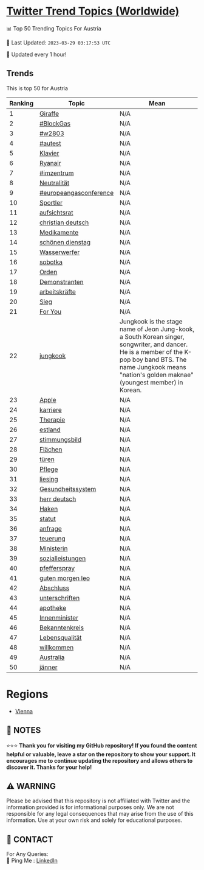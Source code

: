 [Twitter Trend Topics (Worldwide)](https://github.com/ErcinDedeoglu/Twitter-Trend-Topics)
==========


📊 Top 50 Trending Topics For Austria

📆 Last Updated: `2023-03-29 03:17:53 UTC`

🔧 Updated every 1 hour!


## Trends

This is top 50 for Austria

| Ranking | Topic | Mean |
| ------- | ------------ | ------------ |
| 1 | [Giraffe](http://twitter.com/search?q=Giraffe) | N/A |
| 2 | [#BlockGas](http://twitter.com/search?q=%23BlockGas) | N/A |
| 3 | [#w2803](http://twitter.com/search?q=%23w2803) | N/A |
| 4 | [#autest](http://twitter.com/search?q=%23autest) | N/A |
| 5 | [Klavier](http://twitter.com/search?q=Klavier) | N/A |
| 6 | [Ryanair](http://twitter.com/search?q=Ryanair) | N/A |
| 7 | [#imzentrum](http://twitter.com/search?q=%23imzentrum) | N/A |
| 8 | [Neutralität](http://twitter.com/search?q=Neutralit%c3%a4t) | N/A |
| 9 | [#europeangasconference](http://twitter.com/search?q=%23europeangasconference) | N/A |
| 10 | [Sportler](http://twitter.com/search?q=Sportler) | N/A |
| 11 | [aufsichtsrat](http://twitter.com/search?q=aufsichtsrat) | N/A |
| 12 | [christian deutsch](http://twitter.com/search?q=christian+deutsch) | N/A |
| 13 | [Medikamente](http://twitter.com/search?q=Medikamente) | N/A |
| 14 | [schönen dienstag](http://twitter.com/search?q=sch%c3%b6nen+dienstag) | N/A |
| 15 | [Wasserwerfer](http://twitter.com/search?q=Wasserwerfer) | N/A |
| 16 | [sobotka](http://twitter.com/search?q=sobotka) | N/A |
| 17 | [Orden](http://twitter.com/search?q=Orden) | N/A |
| 18 | [Demonstranten](http://twitter.com/search?q=Demonstranten) | N/A |
| 19 | [arbeitskräfte](http://twitter.com/search?q=arbeitskr%c3%a4fte) | N/A |
| 20 | [Sieg](http://twitter.com/search?q=Sieg) | N/A |
| 21 | [For You](http://twitter.com/search?q=For+You) | N/A |
| 22 | [jungkook](http://twitter.com/search?q=jungkook) | Jungkook is the stage name of Jeon Jung-kook, a South Korean singer, songwriter, and dancer. He is a member of the K-pop boy band BTS. The name Jungkook means "nation's golden maknae" (youngest member) in Korean. |
| 23 | [Apple](http://twitter.com/search?q=Apple) | N/A |
| 24 | [karriere](http://twitter.com/search?q=karriere) | N/A |
| 25 | [Therapie](http://twitter.com/search?q=Therapie) | N/A |
| 26 | [estland](http://twitter.com/search?q=estland) | N/A |
| 27 | [stimmungsbild](http://twitter.com/search?q=stimmungsbild) | N/A |
| 28 | [Flächen](http://twitter.com/search?q=Fl%c3%a4chen) | N/A |
| 29 | [türen](http://twitter.com/search?q=t%c3%bcren) | N/A |
| 30 | [Pflege](http://twitter.com/search?q=Pflege) | N/A |
| 31 | [liesing](http://twitter.com/search?q=liesing) | N/A |
| 32 | [Gesundheitssystem](http://twitter.com/search?q=Gesundheitssystem) | N/A |
| 33 | [herr deutsch](http://twitter.com/search?q=herr+deutsch) | N/A |
| 34 | [Haken](http://twitter.com/search?q=Haken) | N/A |
| 35 | [statut](http://twitter.com/search?q=statut) | N/A |
| 36 | [anfrage](http://twitter.com/search?q=anfrage) | N/A |
| 37 | [teuerung](http://twitter.com/search?q=teuerung) | N/A |
| 38 | [Ministerin](http://twitter.com/search?q=Ministerin) | N/A |
| 39 | [sozialleistungen](http://twitter.com/search?q=sozialleistungen) | N/A |
| 40 | [pfefferspray](http://twitter.com/search?q=pfefferspray) | N/A |
| 41 | [guten morgen leo](http://twitter.com/search?q=guten+morgen+leo) | N/A |
| 42 | [Abschluss](http://twitter.com/search?q=Abschluss) | N/A |
| 43 | [unterschriften](http://twitter.com/search?q=unterschriften) | N/A |
| 44 | [apotheke](http://twitter.com/search?q=apotheke) | N/A |
| 45 | [Innenminister](http://twitter.com/search?q=Innenminister) | N/A |
| 46 | [Bekanntenkreis](http://twitter.com/search?q=Bekanntenkreis) | N/A |
| 47 | [Lebensqualität](http://twitter.com/search?q=Lebensqualit%c3%a4t) | N/A |
| 48 | [willkommen](http://twitter.com/search?q=willkommen) | N/A |
| 49 | [Australia](http://twitter.com/search?q=Australia) | N/A |
| 50 | [jänner](http://twitter.com/search?q=j%c3%a4nner) | N/A |



# Regions

* [Vienna](</Austria/Vienna.md>)



## 📝 NOTES

⭐⭐⭐ **Thank you for visiting my GitHub repository! If you found the content helpful or valuable, leave a star on the repository to show your support. It encourages me to continue updating the repository and allows others to discover it. Thanks for your help!**


## ⚠️ WARNING

Please be advised that this repository is not affiliated with Twitter and the information provided is for informational purposes only. We are not responsible for any legal consequences that may arise from the use of this information. Use at your own risk and solely for educational purposes.


## 📨 CONTACT

 For Any Queries:  
            🏓 Ping Me : [LinkedIn](https://www.linkedin.com/in/ercindedeoglu/)
